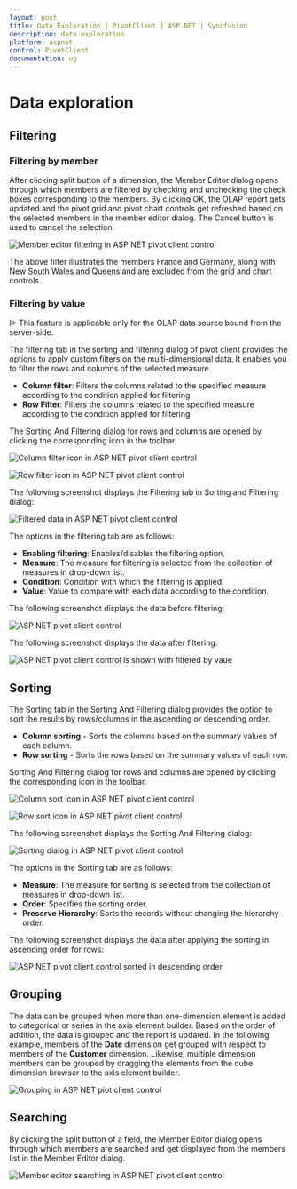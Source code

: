 ```yaml
---
layout: post
title: Data Exploration | PivotClient | ASP.NET | Syncfusion
description: data exploration
platform: aspnet
control: PivotClient
documentation: ug
---
```


# Data exploration

## Filtering

### Filtering by member

After clicking split button of a dimension, the Member Editor dialog opens through which members are filtered by checking and unchecking the check boxes corresponding to the members. By clicking OK, the OLAP report gets updated and the pivot grid and pivot chart controls get refreshed based on the selected members in the member editor dialog. The Cancel button is used to cancel the selection.

![Member editor filtering in ASP NET pivot client control](Data-Exploration_images/filtering.png)

The above filter illustrates the members France and Germany, along with New South Wales and Queensland are excluded from the grid and chart controls.

### Filtering by value

I> This feature is applicable only for the OLAP data source bound from the server-side.

The filtering tab in the sorting and filtering dialog of pivot client provides the options to apply custom filters on the multi-dimensional data. It enables you to filter the rows and columns of the selected measure.

* **Column filter**: Filters the columns related to the specified measure according to the condition applied for filtering.
* **Row Filter**: Filters the columns related to the specified measure according to the condition applied for filtering.

The Sorting And Filtering dialog for rows and columns are opened by clicking the corresponding icon in the toolbar.

![Column filter icon in ASP NET pivot client control](Data-Exploration_images/columnfilter.png)

![Row filter icon in ASP NET pivot client control](Data-Exploration_images/rowfilter.png)

The following screenshot displays the Filtering tab in Sorting and Filtering dialog:

![Filtered data in ASP NET pivot client control](Data-Exploration_images/filterdialog.png)

The options in the filtering tab are as follows:

* **Enabling filtering**: Enables/disables the filtering option.
* **Measure**: The measure for filtering is selected from the collection of measures in drop-down list.
* **Condition**: Condition with which the filtering is applied.
* **Value**: Value to compare with each data according to the condition.

The following screenshot displays the data before filtering:

![ASP NET pivot client control](Data-Exploration_images/beforefiltering.png)

The following screenshot displays the data after filtering:

![ASP NET pivot client control is shown with filtered by vaue](Data-Exploration_images/afterfiltering.png)

## Sorting

The Sorting tab in the Sorting And Filtering dialog provides the option to sort the results by rows/columns in the ascending or descending order.

* **Column sorting** - Sorts the columns based on the summary values of each column.
* **Row sorting** - Sorts the rows based on the summary values of each row.

Sorting And Filtering dialog for rows and columns are opened by clicking the corresponding icon in the toolbar.

![Column sort icon in ASP NET pivot client control](Data-Exploration_images/columnsort.png)

![Row sort icon in ASP NET pivot client control](Data-Exploration_images/rowfilter.png)

The following screenshot displays the Sorting And Filtering dialog:

![Sorting dialog in ASP NET pivot client control](Data-Exploration_images/sortdialog.png)

The options in the Sorting tab are as follows:

* **Measure**: The measure for sorting is selected from the collection of measures in drop-down list.
* **Order**: Specifies the sorting order.
* **Preserve Hierarchy**: Sorts the records without changing the hierarchy order.

The following screenshot displays the data after applying the sorting in ascending order for rows:

![ASP NET pivot client control sorted in descending order](Data-Exploration_images/beforesorting.png)

## Grouping

The data can be grouped when more than one-dimension element is added to categorical or series in the axis element builder. Based on the order of addition, the data is grouped and the report is updated. In the following example, members of the **Date** dimension get grouped with respect to members of the **Customer** dimension. Likewise, multiple dimension members can be grouped by dragging the elements from the cube dimension browser to the axis element builder.

![Grouping in ASP NET piot client control](Data-Exploration_images/grouping.png)

## Searching

By clicking the split button of a field, the Member Editor dialog opens through which members are searched and get displayed from the members list in the Member Editor dialog.

![Member editor searching in ASP NET pivot client control](Data-Exploration_images/Searchingbymember.png)
